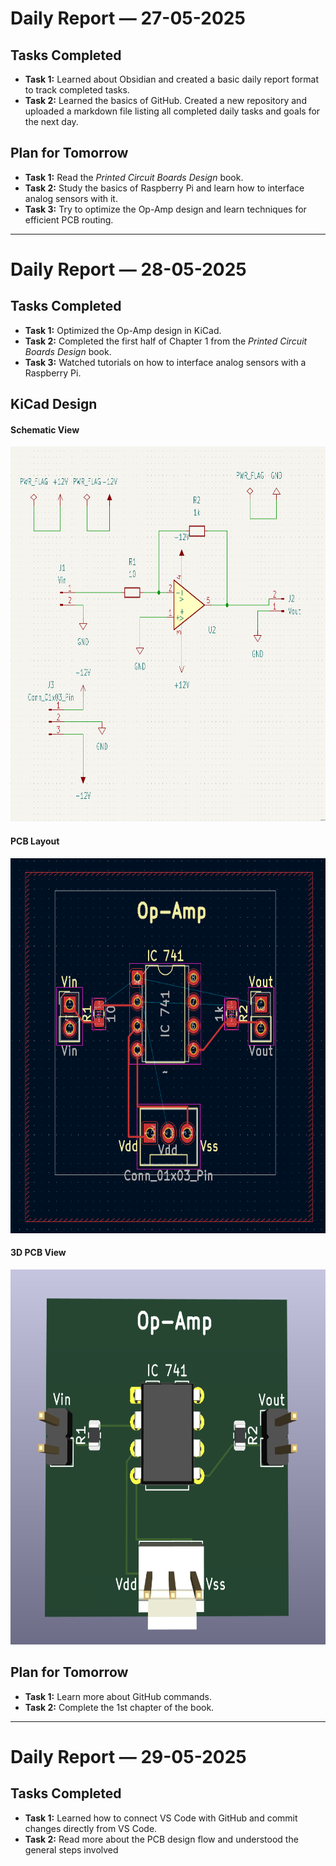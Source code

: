 # Daily Report — 27-05-2025

## Tasks Completed
- **Task 1:** Learned about Obsidian and created a basic daily report format to track completed tasks.
- **Task 2:** Learned the basics of GitHub. Created a new repository and uploaded a markdown file listing all completed daily tasks and goals for the next day.

## Plan for Tomorrow
- **Task 1:** Read the *Printed Circuit Boards Design* book.
- **Task 2:** Study the basics of Raspberry Pi and learn how to interface analog sensors with it.
- **Task 3:** Try to optimize the Op-Amp design and learn techniques for efficient PCB routing.


---


# Daily Report — 28-05-2025

## Tasks Completed
- **Task 1:** Optimized the Op-Amp design in KiCad.
- **Task 2:** Completed the first half of Chapter 1 from the *Printed Circuit Boards Design* book.
- **Task 3:** Watched tutorials on how to interface analog sensors with a Raspberry Pi.

## KiCad Design

#### Schematic View  
<img src="images/Schematic.png" width="600" height="600" />

#### PCB Layout  
<img src="images/PCB.png" width="600" height="600" />

#### 3D PCB View  
<img src="images/3DPCB.png" width="600" height="600" />

## Plan for Tomorrow
- **Task 1:** Learn more about GitHub commands. 
- **Task 2:** Complete the 1st chapter of the book.


---


# Daily Report — 29-05-2025

## Tasks Completed
- **Task 1:** Learned how to connect VS Code with GitHub and commit changes directly from VS Code.
- **Task 2:** Read more about the PCB design flow and understood the general steps involved
